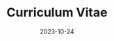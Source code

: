---
title: 'Curriculum Vitae'
date: 2023-10-24
type: landing

design:
  spacing: '4rem'

# Note: `username` refers to the user's folder name in `content/authors/`

# Page sections
sections:
  - block: resume-experience
    content:
      username: admin
    design:
      date_format: 'January 2006'
      is_education_first: true
  - block: resume-skills
    content:
      title: Coding skills
      username: admin
    design:
      show_skill_percentage: true
  - block: resume-languages
    content:
      title: Languages
      username: admin
---